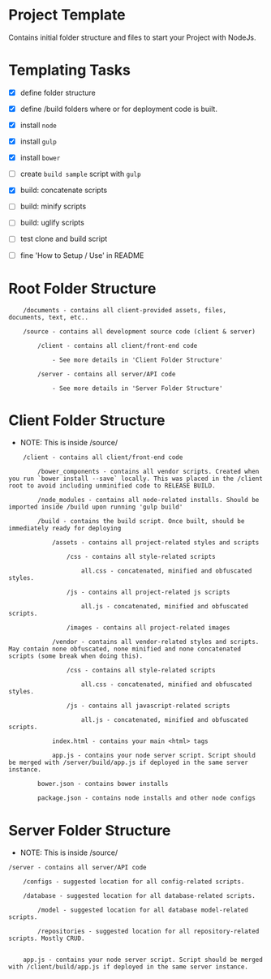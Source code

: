 # Project Template
Contains initial folder structure and files to start your Project with NodeJs.

# Templating Tasks

- [x] define folder structure
- [x] define /build folders where or for deployment code is built.
- [x] install `node`
- [x] install `gulp`
- [x] install `bower` 
- [ ] create `build sample` script with `gulp`
- [x] build: concatenate scripts
- [ ] build: minify scripts
- [ ] build: uglify scripts
- [ ] test clone and build script
- [ ] fine 'How to Setup / Use' in README


# Root Folder Structure

```
    /documents - contains all client-provided assets, files, documents, text, etc..

    /source - contains all development source code (client & server)

        /client - contains all client/front-end code

            - See more details in 'Client Folder Structure'

        /server - contains all server/API code

            - See more details in 'Server Folder Structure'

```

# Client Folder Structure
- NOTE: This is inside /source/

```
    /client - contains all client/front-end code

        /bower_components - contains all vendor scripts. Created when you run `bower install --save` locally. This was placed in the /client root to avoid including unminified code to RELEASE BUILD.

        /node_modules - contains all node-related installs. Should be imported inside /build upon running 'gulp build'

        /build - contains the build script. Once built, should be immediately ready for deploying

            /assets - contains all project-related styles and scripts

                /css - contains all style-related scripts

                    all.css - concatenated, minified and obfuscated styles.

                /js - contains all project-related js scripts

                    all.js - concatenated, minified and obfuscated scripts.

                /images - contains all project-related images

            /vendor - contains all vendor-related styles and scripts. May contain none obfuscated, none minified and none concatenated scripts (some break when doing this).

                /css - contains all style-related scripts

                    all.css - concatenated, minified and obfuscated styles.

                /js - contains all javascript-related scripts

                    all.js - concatenated, minified and obfuscated scripts.

            index.html - contains your main <html> tags

            app.js - contains your node server script. Script should be merged with /server/build/app.js if deployed in the same server instance.

        bower.json - contains bower installs

        package.json - contains node installs and other node configs

```

# Server Folder Structure
- NOTE: This is inside /source/

```
/server - contains all server/API code

    /configs - suggested location for all config-related scripts.

    /database - suggested location for all database-related scripts.

        /model - suggested location for all database model-related scripts.

        /repositories - suggested location for all repository-related scripts. Mostly CRUD.


    app.js - contains your node server script. Script should be merged with /client/build/app.js if deployed in the same server instance.
```
